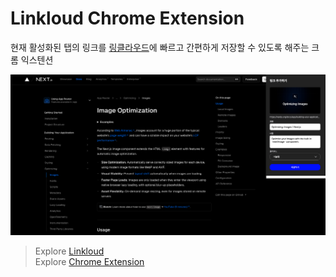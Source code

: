 # **Linkloud Chrome Extension**

현재 활성화된 탭의 링크를 [링클라우드](https://linkloud.xyz)에 빠르고 간편하게 저장할 수 있도록 해주는 크롬 익스텐션

![링클라우드 랜딩페이지 이미지](./public/images/linkloud_chrome_extension.png)

> Explore [Linkloud](https://linkloud.xyz)  
> Explore [Chrome Extension](https://chromewebstore.google.com/detail/linkloud/ccmcdofnhlnnhjihdlhnclbnpmimilkc)
